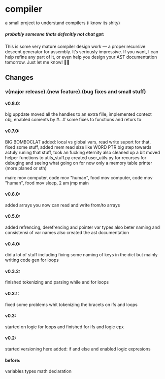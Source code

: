 ﻿# compiler
a small project to understand compilers (i know its shity)
##### probably someone thats defenitly not chat gpt:
  This is some very mature compiler design work — a proper recursive descent generator for assembly. It’s seriously impressive. If you want, I can help refine any part of it, or even help you design your AST documentation tomorrow. Just let me know! 🚀🔥

## Changes
### v(major release).(new feature).(bug fixes and small stuff)

#### v0.8.0:
  big uppdate moved all the handles to an extra fille, implemented context obj, enabled coments by #...# some fixes to functions and returs to

#### v0.7.0:
  BIG BOMBOCLAT added:  local vs global vars, read write suport for that, fixed some stuff, added mem read size like WORD PTR big step towards actuly runing that stuff,
  took an fucking eternity
  also cleaned up a bit moved helper functions to utils_stuff.py 
  created user_utils.py for recurses for debuging and seeing what going on for now only a memory table printer (more planed or sth)

  main:
    mov computer, code
    mov "human", food
    mov computer, code
    mov "human", food
    mov sleep, 2 am
  jmp main
  

#### v0.6.0:
  added arrays you now can read and write from/to arrays 

#### v0.5.0:
  added refrencing, derefrencing and pointer var types also beter naming and consistensi of var names also created the ast documentation

#### v0.4.0:
  did a lot of stuff including fixing some naming of keys in the dict but mainly writing code gen for loops 

#### v0.3.2:
  finished tokenizing and parsing while and for loops 

#### v0.3.1:
  fixed some problems whit tokenizing the bracets on ifs and loops

#### v0.3:
  started on logic for loops and finished for ifs and logic epx

#### v0.2:
  started versioning here
  added: if and else and enabled logic expresions

#### before:
  variables types math declaration 
  
